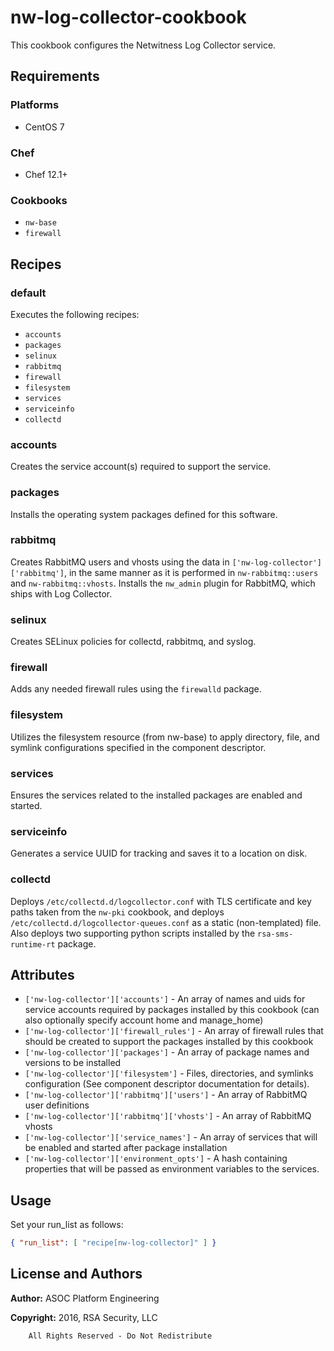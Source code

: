 # nw-log-collector-cookbook

This cookbook configures the Netwitness Log Collector service.

## Requirements

### Platforms

* CentOS 7

### Chef

* Chef 12.1+

### Cookbooks

* `nw-base`
* `firewall`

## Recipes

### default

Executes the following recipes:
* `accounts`
* `packages`
* `selinux`
* `rabbitmq`
* `firewall`
* `filesystem`
* `services`
* `serviceinfo`
* `collectd`

### accounts

Creates the service account(s) required to support the service.

### packages

Installs the operating system packages defined for this software.

### rabbitmq

Creates RabbitMQ users and vhosts using the data in
`['nw-log-collector']['rabbitmq']`, in the same manner as it is performed in
`nw-rabbitmq::users` and `nw-rabbitmq::vhosts`.
Installs the `nw_admin` plugin for RabbitMQ, which ships with Log Collector.

### selinux

Creates SELinux policies for collectd, rabbitmq, and syslog.

### firewall

Adds any needed firewall rules using the `firewalld` package.

### filesystem

Utilizes the filesystem resource (from nw-base) to apply directory, file,
and symlink configurations specified in the component descriptor.

### services

Ensures the services related to the installed packages are enabled and
started.

### serviceinfo

Generates a service UUID for tracking and saves it to a location on disk.

### collectd

Deploys `/etc/collectd.d/logcollector.conf` with TLS certificate and key paths
taken from the `nw-pki` cookbook, and deploys
`/etc/collectd.d/logcollector-queues.conf` as a static (non-templated) file.
Also deploys two supporting python scripts installed by the
`rsa-sms-runtime-rt` package.

## Attributes

* `['nw-log-collector']['accounts']` - An array of names and uids for
  service accounts required by packages installed by this cookbook
  (can also optionally specify account home and manage_home)
* `['nw-log-collector']['firewall_rules']` - An array of firewall rules
  that should be created to support the packages installed by this cookbook
* `['nw-log-collector']['packages']` - An array of package names and
  versions to be installed
* `['nw-log-collector']['filesystem']` - Files, directories, and symlinks
  configuration (See component descriptor documentation for details).
* `['nw-log-collector']['rabbitmq']['users']` - An array of RabbitMQ user
  definitions
* `['nw-log-collector']['rabbitmq']['vhosts']` - An array of RabbitMQ vhosts
* `['nw-log-collector']['service_names']` - An array of services that
  will be enabled and started after package installation
* `['nw-log-collector']['environment_opts']` - A hash containing properties 
  that will be passed as environment variables to the services.

## Usage

Set your run\_list as follows:

```json
{ "run_list": [ "recipe[nw-log-collector]" ] }
```

## License and Authors

**Author:** ASOC Platform Engineering

**Copyright:** 2016, RSA Security, LLC

```text
    All Rights Reserved - Do Not Redistribute
```
